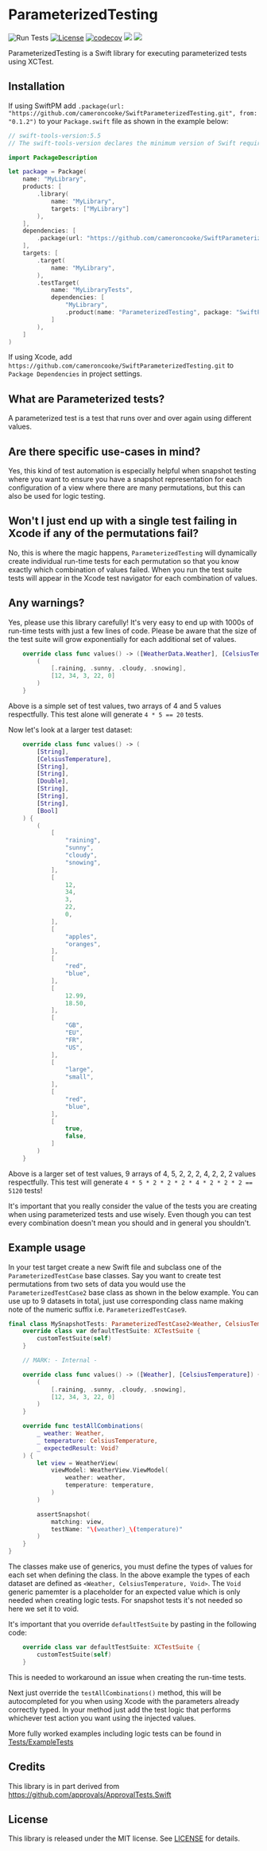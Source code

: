 # ParameterizedTesting

![Run Tests](https://github.com/cameroncooke/SwiftParameterizedTesting/workflows/Swift/badge.svg)
[![License](https://img.shields.io/badge/license-mit-brightgreen.svg)](https://en.wikipedia.org/wiki/MIT_License)
[![codecov](https://codecov.io/gh/cameroncooke/SwiftParameterizedTesting/branch/main/graph/badge.svg?token=MPBFPN7OLI)](https://codecov.io/gh/cameroncooke/SwiftParameterizedTesting)
[![](https://img.shields.io/endpoint?url=https%3A%2F%2Fswiftpackageindex.com%2Fapi%2Fpackages%2Fcameroncooke%2FSwiftParameterizedTesting%2Fbadge%3Ftype%3Dswift-versions)](https://swiftpackageindex.com/cameroncooke/SwiftParameterizedTesting)
[![](https://img.shields.io/endpoint?url=https%3A%2F%2Fswiftpackageindex.com%2Fapi%2Fpackages%2Fcameroncooke%2FSwiftParameterizedTesting%2Fbadge%3Ftype%3Dplatforms)](https://swiftpackageindex.com/cameroncooke/SwiftParameterizedTesting)

ParameterizedTesting is a Swift library for executing parameterized tests using XCTest.

## Installation

If using SwiftPM add `.package(url: "https://github.com/cameroncooke/SwiftParameterizedTesting.git", from: "0.1.2")` to your `Package.swift` file as shown in the example below:


```swift
// swift-tools-version:5.5
// The swift-tools-version declares the minimum version of Swift required to build this package.

import PackageDescription

let package = Package(
    name: "MyLibrary",
    products: [
        .library(
            name: "MyLibrary",
            targets: ["MyLibrary"]
        ),
    ],
    dependencies: [
        .package(url: "https://github.com/cameroncooke/SwiftParameterizedTesting.git", from: "0.1.2")
    ],
    targets: [
        .target(
            name: "MyLibrary",
        ),
        .testTarget(
            name: "MyLibraryTests",
            dependencies: [
                "MyLibrary",
                .product(name: "ParameterizedTesting", package: "SwiftParameterizedTesting"),
            ]
        ),
    ]
)

```

If using Xcode, add `https://github.com/cameroncooke/SwiftParameterizedTesting.git` to `Package Dependencies` in project settings.


## What are Parameterized tests?

A parameterized test is a test that runs over and over again using different values.

## Are there specific use-cases in mind?

Yes, this kind of test automation is especially helpful when snapshot testing where you want to ensure you have a snapshot representation for each configuration of a view where there are many permutations, but this can also be used for logic testing.

## Won't I just end up with a single test failing in Xcode if any of the permutations fail?

No, this is where the magic happens, `ParameterizedTesting` will dynamically create individual run-time tests for each permutation so that you know exactly which combination of values failed. When you run the test suite tests will appear in the Xcode test navigator for each combination of values.

## Any warnings?

Yes, please use this library carefully! It's very easy to end up with 1000s of run-time tests with just a few lines of code. Please be aware that the size of the test suite will grow exponentially for each additional set of values.

```swift
    override class func values() -> ([WeatherData.Weather], [CelsiusTemperature]) {
        (
            [.raining, .sunny, .cloudy, .snowing],
            [12, 34, 3, 22, 0]
        )
    }
```

Above is a simple set of test values, two arrays of 4 and 5 values respectfully. This test alone will generate `4 * 5 == 20` tests. 

Now let's look at a larger test dataset:

```swift
    override class func values() -> (
        [String],
        [CelsiusTemperature],
        [String],
        [String],
        [Double],
        [String],
        [String],
        [String],
        [Bool]
    ) {
        (
            [
                "raining",
                "sunny",
                "cloudy",
                "snowing",
            ],
            [
                12,
                34,
                3,
                22,
                0,
            ],
            [
                "apples",
                "oranges",
            ],
            [
                "red",
                "blue",
            ],
            [
                12.99,
                18.50,
            ],
            [
                "GB",
                "EU",
                "FR",
                "US",
            ],
            [
                "large",
                "small",
            ],
            [
                "red",
                "blue",
            ],
            [
                true,
                false,
            ]
        )
    }
```

Above is a larger set of test values, 9 arrays of 4, 5, 2, 2, 2, 4, 2, 2, 2 values respectfully. This test will generate `4 * 5 * 2 * 2 * 2 * 4 * 2 * 2 * 2 == 5120` tests!

It's important that you really consider the value of the tests you are creating when using parameterized tests and use wisely. Even though you can test every combination doesn't mean you should and in general you shouldn't.

## Example usage

In your test target create a new Swift file and subclass one of the `ParameterizedTestCase` base classes. Say you want to create test permutations from two sets of data you would use the `ParameterizedTestCase2` base class as shown in the below example. You can use up to 9 datasets in total, just use corresponding class name making note of the numeric suffix i.e. `ParameterizedTestCase9`.

```swift
final class MySnapshotTests: ParameterizedTestCase2<Weather, CelsiusTemperature, Void> {
    override class var defaultTestSuite: XCTestSuite {
        customTestSuite(self)
    }

    // MARK: - Internal -

    override class func values() -> ([Weather], [CelsiusTemperature]) {
        (
            [.raining, .sunny, .cloudy, .snowing],
            [12, 34, 3, 22, 0]
        )
    }

    override func testAllCombinations(
        _ weather: Weather,
        _ temperature: CelsiusTemperature,
        _ expectedResult: Void?
    ) {
        let view = WeatherView(
            viewModel: WeatherView.ViewModel(
                weather: weather,
                temperature: temperature,
            )
        )

        assertSnapshot(
            matching: view,
            testName: "\(weather)_\(temperature)"
        )
    }
}
```

The classes make use of generics, you must define the types of values for each set when defining the class. In the above example the types of each dataset are defined as `<Weather, CelsiusTemperature, Void>`. The `Void` generic pamemter is a placeholder for an expected value which is only needed when creating logic tests. For snapshot tests it's not needed so here we set it to void.

It's important that you override `defaultTestSuite` by pasting in the following code:

```swift
    override class var defaultTestSuite: XCTestSuite {
        customTestSuite(self)
    }
```

This is needed to workaround an issue when creating the run-time tests.

Next just override the `testAllCombinations()` method, this will be autocompleted for you when using Xcode with the parameters already correctly typed. In your method just add the test logic that performs whichever test action you want using the injected values.


More fully worked examples including logic tests can be found in [Tests/ExampleTests](Tests/ExampleTests)

## Credits

This library is in part derived from https://github.com/approvals/ApprovalTests.Swift

## License

This library is released under the MIT license. See [LICENSE](LICENSE) for details.
